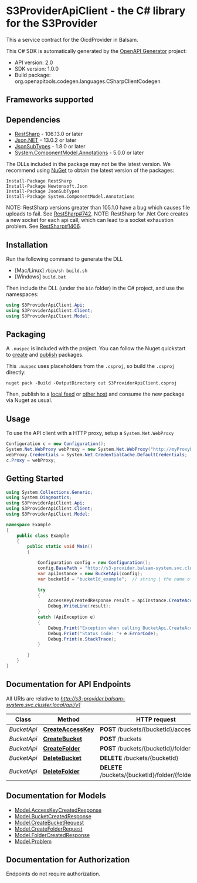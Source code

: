 # S3ProviderApiClient - the C# library for the S3Provider

This a service contract for the OicdProvider in Balsam.

This C# SDK is automatically generated by the [OpenAPI Generator](https://openapi-generator.tech) project:

- API version: 2.0
- SDK version: 1.0.0
- Build package: org.openapitools.codegen.languages.CSharpClientCodegen

<a id="frameworks-supported"></a>
## Frameworks supported

<a id="dependencies"></a>
## Dependencies

- [RestSharp](https://www.nuget.org/packages/RestSharp) - 106.13.0 or later
- [Json.NET](https://www.nuget.org/packages/Newtonsoft.Json/) - 13.0.2 or later
- [JsonSubTypes](https://www.nuget.org/packages/JsonSubTypes/) - 1.8.0 or later
- [System.ComponentModel.Annotations](https://www.nuget.org/packages/System.ComponentModel.Annotations) - 5.0.0 or later

The DLLs included in the package may not be the latest version. We recommend using [NuGet](https://docs.nuget.org/consume/installing-nuget) to obtain the latest version of the packages:
```
Install-Package RestSharp
Install-Package Newtonsoft.Json
Install-Package JsonSubTypes
Install-Package System.ComponentModel.Annotations
```

NOTE: RestSharp versions greater than 105.1.0 have a bug which causes file uploads to fail. See [RestSharp#742](https://github.com/restsharp/RestSharp/issues/742).
NOTE: RestSharp for .Net Core creates a new socket for each api call, which can lead to a socket exhaustion problem. See [RestSharp#1406](https://github.com/restsharp/RestSharp/issues/1406).

<a id="installation"></a>
## Installation
Run the following command to generate the DLL
- [Mac/Linux] `/bin/sh build.sh`
- [Windows] `build.bat`

Then include the DLL (under the `bin` folder) in the C# project, and use the namespaces:
```csharp
using S3ProviderApiClient.Api;
using S3ProviderApiClient.Client;
using S3ProviderApiClient.Model;
```
<a id="packaging"></a>
## Packaging

A `.nuspec` is included with the project. You can follow the Nuget quickstart to [create](https://docs.microsoft.com/en-us/nuget/quickstart/create-and-publish-a-package#create-the-package) and [publish](https://docs.microsoft.com/en-us/nuget/quickstart/create-and-publish-a-package#publish-the-package) packages.

This `.nuspec` uses placeholders from the `.csproj`, so build the `.csproj` directly:

```
nuget pack -Build -OutputDirectory out S3ProviderApiClient.csproj
```

Then, publish to a [local feed](https://docs.microsoft.com/en-us/nuget/hosting-packages/local-feeds) or [other host](https://docs.microsoft.com/en-us/nuget/hosting-packages/overview) and consume the new package via Nuget as usual.

<a id="usage"></a>
## Usage

To use the API client with a HTTP proxy, setup a `System.Net.WebProxy`
```csharp
Configuration c = new Configuration();
System.Net.WebProxy webProxy = new System.Net.WebProxy("http://myProxyUrl:80/");
webProxy.Credentials = System.Net.CredentialCache.DefaultCredentials;
c.Proxy = webProxy;
```

<a id="getting-started"></a>
## Getting Started

```csharp
using System.Collections.Generic;
using System.Diagnostics;
using S3ProviderApiClient.Api;
using S3ProviderApiClient.Client;
using S3ProviderApiClient.Model;

namespace Example
{
    public class Example
    {
        public static void Main()
        {

            Configuration config = new Configuration();
            config.BasePath = "http://s3-provider.balsam-system.svc.cluster.local/api/v1";
            var apiInstance = new BucketApi(config);
            var bucketId = "bucketId_example";  // string | the name of the bucket

            try
            {
                AccessKeyCreatedResponse result = apiInstance.CreateAccessKey(bucketId);
                Debug.WriteLine(result);
            }
            catch (ApiException e)
            {
                Debug.Print("Exception when calling BucketApi.CreateAccessKey: " + e.Message );
                Debug.Print("Status Code: "+ e.ErrorCode);
                Debug.Print(e.StackTrace);
            }

        }
    }
}
```

<a id="documentation-for-api-endpoints"></a>
## Documentation for API Endpoints

All URIs are relative to *http://s3-provider.balsam-system.svc.cluster.local/api/v1*

Class | Method | HTTP request | Description
------------ | ------------- | ------------- | -------------
*BucketApi* | [**CreateAccessKey**](docs/BucketApi.md#createaccesskey) | **POST** /buckets/{bucketId}/acceskey | 
*BucketApi* | [**CreateBucket**](docs/BucketApi.md#createbucket) | **POST** /buckets | 
*BucketApi* | [**CreateFolder**](docs/BucketApi.md#createfolder) | **POST** /buckets/{bucketId}/folder | 
*BucketApi* | [**DeleteBucket**](docs/BucketApi.md#deletebucket) | **DELETE** /buckets/{bucketId} | 
*BucketApi* | [**DeleteFolder**](docs/BucketApi.md#deletefolder) | **DELETE** /buckets/{bucketId}/folder/{folderName} | 


<a id="documentation-for-models"></a>
## Documentation for Models

 - [Model.AccessKeyCreatedResponse](docs/AccessKeyCreatedResponse.md)
 - [Model.BucketCreatedResponse](docs/BucketCreatedResponse.md)
 - [Model.CreateBucketRequest](docs/CreateBucketRequest.md)
 - [Model.CreateFolderRequest](docs/CreateFolderRequest.md)
 - [Model.FolderCreatedResponse](docs/FolderCreatedResponse.md)
 - [Model.Problem](docs/Problem.md)


<a id="documentation-for-authorization"></a>
## Documentation for Authorization

Endpoints do not require authorization.

